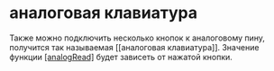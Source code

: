 # аналоговая клавиатура

Также можно подключить несколько кнопок к аналоговому пину, получится так называемая [[аналоговая клавиатура]]. Значение функции [[analogRead]]() будет зависеть от нажатой кнопки.
